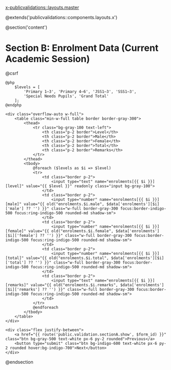<x-publicvalidations::layouts.master>

@extends('publicvalidations::components.layouts.x')

@section('content')
<h1 class="text-2xl font-bold mb-6">Section B: Enrolment Data (Current Academic Session)</h1>

<form method="POST" action="{{ route('public.validation.sectionB.store', $form_id) }}" x-data class="space-y-6">
    @csrf

    @php
        $levels = [
            'Primary 1–3', 'Primary 4–6', 'JSS1–3', 'SSS1–3',
            'Special Needs Pupils', 'Grand Total'
        ];
    @endphp

    <div class="overflow-auto w-full">
        <table class="min-w-full table border border-gray-300">
            <thead>
                <tr class="bg-gray-100 text-left">
                    <th class="p-2 border">Level</th>
                    <th class="p-2 border">Male</th>
                    <th class="p-2 border">Female</th>
                    <th class="p-2 border">Total</th>
                    <th class="p-2 border">Remarks</th>
                </tr>
            </thead>
            <tbody>
                @foreach ($levels as $i => $level)
                <tr>
                    <td class="border p-2">
                        <input type="text" name="enrolments[{{ $i }}][level]" value="{{ $level }}" readonly class="input bg-gray-100">
                    </td>
                    <td class="border p-2">
                        <input type="number" name="enrolments[{{ $i }}][male]" value="{{ old("enrolments.$i.male", $data['enrolments'][$i]['male'] ?? '') }}" class="w-full border-gray-300 focus:border-indigo-500 focus:ring-indigo-500 rounded-md shadow-sm">
                    </td>
                    <td class="border p-2">
                        <input type="number" name="enrolments[{{ $i }}][female]" value="{{ old("enrolments.$i.female", $data['enrolments'][$i]['female'] ?? '') }}" class="w-full border-gray-300 focus:border-indigo-500 focus:ring-indigo-500 rounded-md shadow-sm">
                    </td>
                    <td class="border p-2">
                        <input type="number" name="enrolments[{{ $i }}][total]" value="{{ old("enrolments.$i.total", $data['enrolments'][$i]['total'] ?? '') }}" class="w-full border-gray-300 focus:border-indigo-500 focus:ring-indigo-500 rounded-md shadow-sm">
                    </td>
                    <td class="border p-2">
                        <input type="text" name="enrolments[{{ $i }}][remarks]" value="{{ old("enrolments.$i.remarks", $data['enrolments'][$i]['remarks'] ?? '') }}" class="w-full border-gray-300 focus:border-indigo-500 focus:ring-indigo-500 rounded-md shadow-sm">
                    </td>
                </tr>
                @endforeach
            </tbody>
        </table>
    </div>

    <div class="flex justify-between">
        <a href="{{ route('public.validation.sectionA.show', $form_id) }}" class="btn bg-gray-500 text-white px-6 py-2 rounded">Previous</a>
        <button type="submit" class="btn bg-indigo-600 text-white px-6 py-2 rounded hover:bg-indigo-700">Next</button>
    </div>
</form>
@endsection
</x-publicvalidations::layouts.master>
